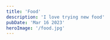 ```yaml
---
title: 'Food'
description: 'I love trying new food'
pubDate: 'Mar 16 2023'
heroImage: '/food.jpg'
---
```


